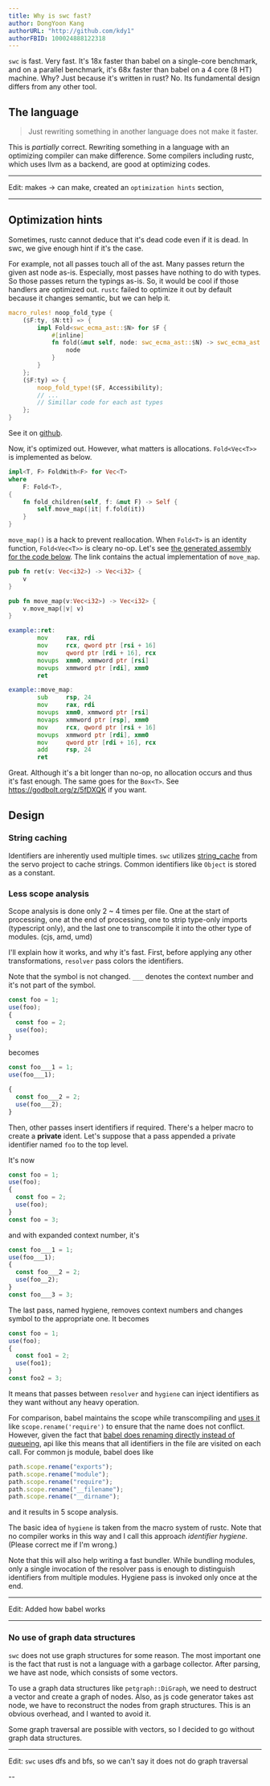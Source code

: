 ```yaml
---
title: Why is swc fast?
author: DongYoon Kang
authorURL: "http://github.com/kdy1"
authorFBID: 100024888122318
---
```


`swc` is fast. Very fast. It's 18x faster than babel on a single-core benchmark, and on a parallel benchmark, it's 68x faster than babel on a 4 core (8 HT) machine. Why? Just because it's written in rust? No. Its fundamental design differs from any other tool.

## The language

> Just rewriting something in another language does not make it faster.

This is _partially_ correct. Rewriting something in a language with an optimizing compiler can make difference.
Some compilers including rustc, which uses llvm as a backend, are good at optimizing codes.

---

Edit: makes -> can make, created an `optimization hints` section,

---

## Optimization hints

Sometimes, rustc cannot deduce that it's dead code even if it is dead. In swc, we give enough hint if it's the case.

For example, not all passes touch all of the ast. Many passes return the given ast node as-is. Especially, most passes have nothing to do with types. So those passes return the typings as-is.
So, it would be cool if those handlers are optimized out.
`rustc` failed to optimize it out by default because it changes semantic, but we can help it.

```rust
macro_rules! noop_fold_type {
    ($F:ty, $N:tt) => {
        impl Fold<swc_ecma_ast::$N> for $F {
            #[inline]
            fn fold(&mut self, node: swc_ecma_ast::$N) -> swc_ecma_ast::$N {
                node
            }
        }
    };
    ($F:ty) => {
        noop_fold_type!($F, Accessibility);
        // ...
        // Simillar code for each ast types
    };
}
```

See it on [github](https://github.com/swc-project/swc/blob/f17e49934c456022f5d6bfa23f7ad6af5ea2e338/ecmascript/transforms/src/macros.rs).

Now, it's optimized out. However, what matters is allocations. `Fold<Vec<T>>` is implemented as below.

```rust
impl<T, F> FoldWith<F> for Vec<T>
where
    F: Fold<T>,
{
    fn fold_children(self, f: &mut F) -> Self {
        self.move_map(|it| f.fold(it))
    }
}
```

`move_map()` is a hack to prevent reallocation.
When `Fold<T>` is an identity function, `Fold<Vec<T>>` is cleary no-op.
Let's see [the generated assembly for the code below](https://godbolt.org/z/kJE4Rq). The link contains the actual implementation of `move_map`.

```rust
pub fn ret(v: Vec<i32>) -> Vec<i32> {
    v
}

pub fn move_map(v:Vec<i32>) -> Vec<i32> {
    v.move_map(|v| v)
}
```

```asm
example::ret:
        mov     rax, rdi
        mov     rcx, qword ptr [rsi + 16]
        mov     qword ptr [rdi + 16], rcx
        movups  xmm0, xmmword ptr [rsi]
        movups  xmmword ptr [rdi], xmm0
        ret

example::move_map:
        sub     rsp, 24
        mov     rax, rdi
        movups  xmm0, xmmword ptr [rsi]
        movaps  xmmword ptr [rsp], xmm0
        mov     rcx, qword ptr [rsi + 16]
        movups  xmmword ptr [rdi], xmm0
        mov     qword ptr [rdi + 16], rcx
        add     rsp, 24
        ret
```

Great. Although it's a bit longer than no-op, no allocation occurs and thus it's fast enough.
The same goes for the `Box<T>`. See https://godbolt.org/z/5fDXQK if you want.

## Design

### String caching

Identifiers are inherently used multiple times. `swc` utilizes [string_cache](https://github.com/servo/string-cache) from the servo project to cache strings. Common identifiers like `Object` is stored as a constant.

### Less scope analysis

Scope analysis is done only 2 ~ 4 times per file. One at the start of processing, one at the end of processing, one to strip type-only imports (typescript only), and the last one to transcompile it into the other type of modules. (cjs, amd, umd)

I'll explain how it works, and why it's fast.
First, before applying any other transformations, `resolver` pass colors the identifiers.

Note that the symbol is not changed. `___` denotes the context number and it's not part of the symbol.

```js
const foo = 1;
use(foo);
{
  const foo = 2;
  use(foo);
}
```

becomes

```js
const foo___1 = 1;
use(foo___1);

{
  const foo___2 = 2;
  use(foo___2);
}
```

Then, other passes insert identifiers if required. There's a helper macro to create a **private** ident.
Let's suppose that a pass appended a private identifier named `foo` to the top level.

It's now

```js
const foo = 1;
use(foo);
{
  const foo = 2;
  use(foo);
}
const foo = 3;
```

and with expanded context number, it's

```js
const foo___1 = 1;
use(foo___1);
{
  const foo___2 = 2;
  use(foo__2);
}
const foo___3 = 3;
```

The last pass, named hygiene, removes context numbers and changes symbol to the appropriate one. It becomes

```js
const foo = 1;
use(foo);
{
  const foo1 = 2;
  use(foo1);
}
const foo2 = 3;
```

It means that passes between `resolver` and `hygiene` can inject identifiers as they want without any heavy operation.

For comparison, babel maintains the scope while transcompiling and [uses it](https://github.com/babel/babel/blob/31b05060409107caa5737f90bdf79fc3538c0a2d/packages/babel-plugin-transform-modules-commonjs/src/index.js#L148-L152) like `scope.rename('require')` to ensure that the name does not conflict.
However, given the fact that [babel does renaming directly instead of queueing](https://github.com/babel/babel/blob/31b05060409107caa5737f90bdf79fc3538c0a2d/packages/babel-traverse/src/scope/index.js#L370-L378), api like this means that all identifiers in the file are visited on each call. For common js module, babel does like

```js
path.scope.rename("exports");
path.scope.rename("module");
path.scope.rename("require");
path.scope.rename("__filename");
path.scope.rename("__dirname");
```

and it results in 5 scope analysis.

The basic idea of `hygiene` is taken from the macro system of rustc. Note that no compiler works in this way and I call this approach _identifier hygiene_. (Please correct me if I'm wrong.)

Note that this will also help writing a fast bundler.
While bundling modules, only a single invocation of the resolver pass is enough to distinguish identifiers from multiple modules.
Hygiene pass is invoked only once at the end.

---

Edit: Added how babel works

---

### No use of graph data structures

`swc` does not use graph structures for some reason.
The most important one is the fact that rust is not a language with a garbage collector.
After parsing, we have ast node, which consists of some vectors.

To use a graph data structures like `petgraph::DiGraph`, we need to destruct a vector and create a graph of nodes.
Also, as js code generator takes ast node, we have to reconstruct the nodes from graph structures.
This is an obvious overhead, and I wanted to avoid it.

Some graph traversal are possible with vectors, so I decided to go without graph data structures.

---

Edit: `swc` uses dfs and bfs, so we can't say it does not do graph traversal

--
